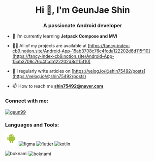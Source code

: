 <h1 align="center">Hi 👋, I'm GeunJae Shin</h1>
<h3 align="center">A passionate Android developer</h3>

- 🌱 I’m currently learning **Jetpack Compose and MVI**

- 👨‍💻 All of my projects are available at [https://fancy-index-cb9.notion.site/Android-App-15ab3708c76c4fcda122202d8d115f10](https://fancy-index-cb9.notion.site/Android-App-15ab3708c76c4fcda122202d8d115f10)

- 📝 I regularly write articles on [https://velog.io/@shin75492/posts](https://velog.io/@shin75492/posts)

- 📫 How to reach me **shin75492@naver.com**

<h3 align="left">Connect with me:</h3>
<p align="left">
<a href="https://instagram.com/geun99" target="blank"><img align="center" src="https://raw.githubusercontent.com/rahuldkjain/github-profile-readme-generator/master/src/images/icons/Social/instagram.svg" alt="geun99" height="30" width="40" /></a>
</p>

<h3 align="left">Languages and Tools:</h3>
<p align="left"> <a href="https://developer.android.com" target="_blank" rel="noreferrer"> <img src="https://raw.githubusercontent.com/devicons/devicon/master/icons/android/android-original-wordmark.svg" alt="android" width="40" height="40"/> </a> <a href="https://www.figma.com/" target="_blank" rel="noreferrer"> <img src="https://www.vectorlogo.zone/logos/figma/figma-icon.svg" alt="figma" width="40" height="40"/> </a> <a href="https://flutter.dev" target="_blank" rel="noreferrer"> <img src="https://www.vectorlogo.zone/logos/flutterio/flutterio-icon.svg" alt="flutter" width="40" height="40"/> </a> <a href="https://kotlinlang.org" target="_blank" rel="noreferrer"> <img src="https://www.vectorlogo.zone/logos/kotlinlang/kotlinlang-icon.svg" alt="kotlin" width="40" height="40"/> </a> </p>

<p><img align="left" src="https://github-readme-stats.vercel.app/api/top-langs?username=boknami&show_icons=true&locale=en&layout=compact" alt="boknami" /></p>

<p>&nbsp;<img align="center" src="https://github-readme-stats.vercel.app/api?username=boknami&show_icons=true&locale=en" alt="boknami" /></p>
